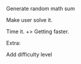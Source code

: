 Generate random math sum

Make user solve it.

Time it. +> Getting faster.

Extra:

Add difficulty level